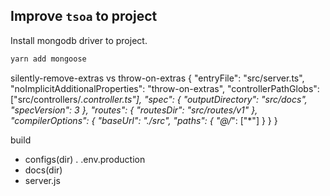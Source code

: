 ## Improve `tsoa` to project
Install mongodb driver to project.
```bash
yarn add mongoose
```

silently-remove-extras vs throw-on-extras
{
  "entryFile": "src/server.ts",
  "noImplicitAdditionalProperties": "throw-on-extras", 
  "controllerPathGlobs": ["src/controllers/*.controller.ts"],
  "spec": {
    "outputDirectory": "src/docs",
    "specVersion": 3
  },
  "routes": {
    "routesDir": "src/routes/v1"
  },
  "compilerOptions": {
    "baseUrl": "./src",
    "paths": {
      "@/*": ["*"]
    }
  }
}


build
  - configs(dir)
    . .env.production
  - docs(dir)
  - server.js